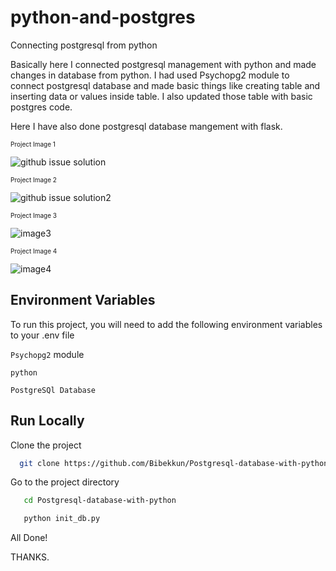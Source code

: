 # python-and-postgres

Connecting postgresql from python

Basically here I connected postgresql management with python and made changes in database from python.
I had used Psychopg2 module to connect postgresql database and made basic things like creating
table and inserting data or values inside table. I also updated those table with basic postgres code.

Here I have also done postgresql database mangement with flask.


<font size=1>Project Image 1</font>

![github issue solution](https://user-images.githubusercontent.com/60976347/162717985-559ed4d4-0040-490b-974d-9bf7874c52be.PNG)


<font size=1>Project Image 2</font>

![github issue solution2](https://user-images.githubusercontent.com/60976347/162717408-61fbefd1-89fc-49ce-8b36-94ca42466725.PNG)

<font size=1>Project Image 3</font>

![image3](https://user-images.githubusercontent.com/60976347/168773645-72118d87-189e-4b77-a057-51f2edbbd491.PNG)

<font size=1>Project Image 4</font>

![image4](https://user-images.githubusercontent.com/60976347/168773744-b5901fc4-9867-4bb4-873a-b3656afb0faf.PNG)


## Environment Variables

To run this project, you will need to add the following environment variables to your .env file

`Psychopg2` module

`python`

`PostgreSQl Database`

## Run Locally

Clone the project

```bash
  git clone https://github.com/Bibekkun/Postgresql-database-with-python.git
  ```
Go to the project directory

```bash
   cd Postgresql-database-with-python
```
```bash
   python init_db.py
```

All Done!



THANKS.
